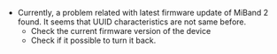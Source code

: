 * Currently, a problem related with latest firmware update of MiBand 2 found. It seems that UUID characteristics are not same before.
  * Check the current firmware version of the device
  * Check if it possible to turn it back.
